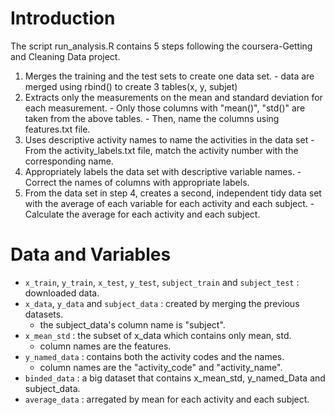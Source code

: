 # Introduction

The script run_analysis.R contains 5 steps following the coursera-Getting and Cleaning Data project.
  1. Merges the training and the test sets to create one data set.
    - data are merged using rbind() to create 3 tables(x, y, subjet)  
  2. Extracts only the measurements on the mean and standard deviation for each measurement. 
    - Only those columns with "mean()", "std()" are taken from the above tables.
    - Then, name the columns using features.txt file.
  3. Uses descriptive activity names to name the activities in the data set
    - From the activity_labels.txt file, match the activity number with the corresponding name. 
  4. Appropriately labels the data set with descriptive variable names. 
    - Correct the names of columns with appropriate labels.
  5. From the data set in step 4, creates a second, independent tidy data set with the average of each variable for each activity and      each subject.
    - Calculate the average for each activity and each subject.



# Data and Variables
* `x_train`, `y_train`, `x_test`, `y_test`, `subject_train` and `subject_test` : downloaded data.
* `x_data`, `y_data` and `subject_data` : created by merging the previous datasets.
  - the subject_data's column name is "subject".
* `x_mean_std` : the subset of x_data which contains only mean, std.
  - column names are the features.
* `y_named_data` : contains both the activity codes and the names.
  - column names are the "activity_code" and "activity_name".
* `binded_data` : a big dataset that contains x_mean_std, y_named_Data and subject_data.
* `average_data` : arregated by mean for each activity and each subject.
